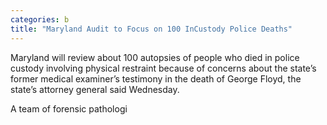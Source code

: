 ```yaml
---
categories: b
title: "Maryland Audit to Focus on 100 InCustody Police Deaths"
---
```


Maryland will review about 100 autopsies of people who died in police custody involving physical restraint because of concerns about the state&#8217;s former medical examiner&#8217;s testimony in the death of George Floyd, the state’s attorney general said Wednesday.



A team of forensic pathologi
